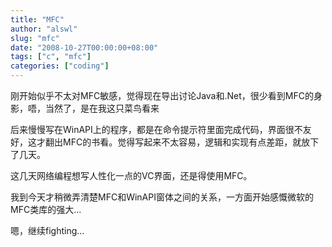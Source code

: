 ```yaml
---
title: "MFC"
author: "alswl"
slug: "mfc"
date: "2008-10-27T00:00:00+08:00"
tags: ["c", "mfc"]
categories: ["coding"]
---
```


刚开始似乎不太对MFC敏感，觉得现在导出讨论Java和.Net，很少看到MFC的身影，唔，当然了，是在我这只菜鸟看来

后来慢慢写在WinAPI上的程序，都是在命令提示符里面完成代码，界面很不友好，这才翻出MFC的书看。觉得写起来不太容易，逻辑和实现有点差距，就放下了几天。

这几天网络编程想写人性化一点的VC界面，还是得使用MFC。

我到今天才稍微弄清楚MFC和WinAPI窗体之间的关系，一方面开始感慨微软的MFC类库的强大...

嗯，继续fighting...
